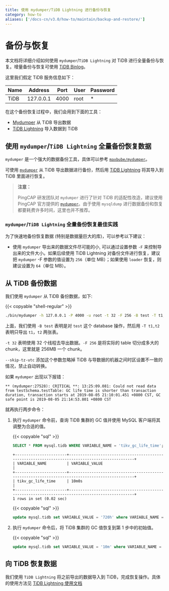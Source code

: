 ```yaml
---
title: 使用 mydumper/TiDB Lightning 进行备份与恢复
category: how-to
aliases: ['/docs-cn/v3.0/how-to/maintain/backup-and-restore/']
---
```


# 备份与恢复

本文档将详细介绍如何使用 `mydumper`/`TiDB Lightning` 对 TiDB 进行全量备份与恢复。增量备份与恢复可使用 [TiDB Binlog](/v3.0/reference/tidb-binlog/overview.md)。

这里我们假定 TiDB 服务信息如下：

|Name|Address|Port|User|Password|
|----|-------|----|----|--------|
|TiDB|127.0.0.1|4000|root|*|

在这个备份恢复过程中，我们会用到下面的工具：

- [Mydumper](/v3.0/reference/tools/mydumper.md) 从 TiDB 导出数据
- [TiDB Lightning](/v3.0/reference/tools/tidb-lightning/overview.md) 导入数据到 TiDB

## 使用 `mydumper`/`TiDB Lightning` 全量备份恢复数据

`mydumper` 是一个强大的数据备份工具，具体可以参考 [`maxbube/mydumper`](https://github.com/maxbube/mydumper)。

可使用 [`mydumper`](/v3.0/reference/tools/mydumper.md) 从 TiDB 导出数据进行备份，然后用 [TiDB Lightning](/v3.0/reference/tools/tidb-lightning/overview.md) 将其导入到 TiDB 里面进行恢复。

> **注意：**
>
> PingCAP 研发团队对 `mydumper` 进行了针对 TiDB 的适配性改造，建议使用 PingCAP 官方提供的 [`mydumper`](/v3.0/reference/tools/mydumper.md)。由于使用 `mysqldump` 进行数据备份和恢复都要耗费许多时间，这里也并不推荐。

### `mydumper`/`TiDB Lightning` 全量备份恢复最佳实践

为了快速地备份恢复数据 (特别是数据量巨大的库)，可以参考以下建议：

* 使用 `mydumper` 导出来的数据文件尽可能的小, 可以通过设置参数 `-F` 来控制导出来的文件大小。如果后续使用  TiDB Lightning 对备份文件进行恢复，建议把 `mydumper` -F 参数的值设置为 `256`（单位 MB）；如果使用 `loader` 恢复，则建议设置为 `64`（单位 MB）。

## 从 TiDB 备份数据

我们使用 `mydumper` 从 TiDB 备份数据，如下:

{{< copyable "shell-regular" >}}

```bash
./bin/mydumper -h 127.0.0.1 -P 4000 -u root -t 32 -F 256 -B test -T t1,t2 --skip-tz-utc -o ./var/test
```

上面，我们使用 `-B test` 表明是对 `test` 这个 database 操作，然后用 `-T t1,t2` 表明只导出 `t1`，`t2` 两张表。

`-t 32` 表明使用 32 个线程去导出数据。`-F 256` 是将实际的 table 切分成多大的 chunk，这里就是 256MB 一个 chunk。

`--skip-tz-utc` 添加这个参数忽略掉 TiDB 与导数据的机器之间时区设置不一致的情况，禁止自动转换。

如果 `mydumper` 出现以下报错：

```
** (mydumper:27528): CRITICAL **: 13:25:09.081: Could not read data from testSchema.testTable: GC life time is shorter than transaction duration, transaction starts at 2019-08-05 21:10:01.451 +0800 CST, GC safe point is 2019-08-05 21:14:53.801 +0800 CST
```

就再执行两步命令：

1. 执行 `mydumper` 命令前，查询 TiDB 集群的 GC 值并使用 MySQL 客户端将其调整为合适的值。

    {{< copyable "sql" >}}

    ```sql
    SELECT * FROM mysql.tidb WHERE VARIABLE_NAME = 'tikv_gc_life_time';
    ```

    ```
    +-----------------------+------------------------------------------------------------------------------------------------+
    | VARIABLE_NAME         | VARIABLE_VALUE                                                                                 |
    +-----------------------+------------------------------------------------------------------------------------------------+
    | tikv_gc_life_time     | 10m0s                                                                                          |
    +-----------------------+------------------------------------------------------------------------------------------------+
    1 rows in set (0.02 sec)
    ```

    {{< copyable "sql" >}}

    ```sql
    update mysql.tidb set VARIABLE_VALUE = '720h' where VARIABLE_NAME = 'tikv_gc_life_time';
    ```

2. 执行 `mydumper` 命令后，将 TiDB 集群的 GC 值恢复到第 1 步中的初始值。

    {{< copyable "sql" >}}

    ```sql
    update mysql.tidb set VARIABLE_VALUE = '10m' where VARIABLE_NAME = 'tikv_gc_life_time';
    ```

## 向 TiDB 恢复数据

我们使用 `TiDB Lightning` 将之前导出的数据导入到 TiDB，完成恢复操作。具体的使用方法见 [TiDB Lightning 使用文档](/v3.0/reference/tools/tidb-lightning/tidb-backend.md)
